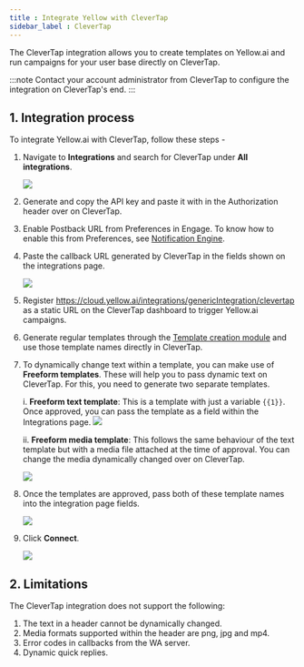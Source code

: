 ```yaml
---
title : Integrate Yellow with CleverTap
sidebar_label : CleverTap
---
```



The CleverTap integration allows you to create templates on Yellow.ai and run campaigns for your user base directly on CleverTap.

:::note
Contact your account administrator from CleverTap to configure the integration on CleverTap's end.
:::

## 1. Integration process

To integrate Yellow.ai with CleverTap, follow these steps - 

1. Navigate to **Integrations** and search for CleverTap under **All integrations**.

   ![](https://i.imgur.com/kUvNRVp.jpg)

2. Generate and copy the API key and paste it with in the Authorization header over on CleverTap. 
3. Enable Postback URL from Preferences in Engage. To know how to enable this from Preferences, see [Notification Engine](https://docs.yellow.ai/docs/platform_concepts/engagement/outbound/notification-engine/#postback-webhook--url).
4. Paste the callback URL generated by CleverTap in the fields shown on the integrations page.

   ![](https://i.imgur.com/eqNJf36.png)

5. Register https://cloud.yellow.ai/integrations/genericIntegration/clevertap as a static URL on the CleverTap dashboard to trigger Yellow.ai campaigns. 
6. Generate regular templates through the [Template creation module](https://docs.yellow.ai/docs/platform_concepts/engagement/outbound/templates/overview) and use those template names directly in CleverTap.
7. To dynamically change text within a template, you can make use of **Freeform templates**. These will help you to pass dynamic text on CleverTap. For this, you need to generate two separate templates.

   i. **Freeform text template**: This is a template with just a variable `{{1}}`. Once approved, you can pass the template as a field within the Integrations page.
   ![](https://i.imgur.com/3TVLSl6.png)

   ii. **Freeform media template**: This follows the same behaviour of the text template but with a media file attached at the time of approval. You can change the media dynamically changed over on CleverTap. 

   ![](https://i.imgur.com/E0kCb5K.jpg)


8. Once the templates are approved, pass both of these template names into the integration page fields.

   ![](https://i.imgur.com/4KzE6d1.png)

9. Click **Connect**.

   ![](https://i.imgur.com/4KzE6d1.png)



## 2. Limitations
The CleverTap integration does not support the following: 
1. The text in a header cannot be dynamically changed.
2. Media formats supported within the header are png, jpg and mp4.
3. Error codes in callbacks from the WA server.
4. Dynamic quick replies.
